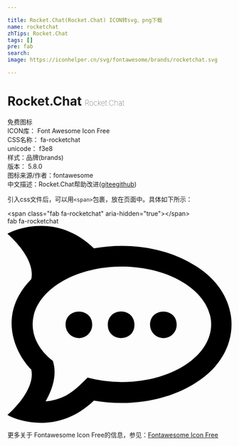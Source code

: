 ```yaml
---

title: Rocket.Chat(Rocket.Chat) ICON转svg、png下载
name: rocketchat
zhTips: Rocket.Chat
tags: []
pre: fab
search: 
image: https://iconhelper.cn/svg/fontawesome/brands/rocketchat.svg

---
```


# Rocket.Chat  <small style="font-size: 60%;font-weight: 100">Rocket.Chat</small>


<div class="detail-page">
<p>
<span><span class="badge-success badge">免费图标</span> </span>
<br/>
<span>
ICON库：
<span class="badge-secondary badge">Font Awesome Icon Free</span> 
</span>
<br/>
<span>
CSS名称：
<span class="badge-secondary badge">fa-rocketchat</span> 
</span>
<br/>
<span>
unicode：
<span class="badge-secondary badge">f3e8</span> 
<copy-btn content='f3e8' btn-title=""></copy-btn>
<copy-btn :content='String.fromCodePoint(parseInt("f3e8", 16))' btn-title="复制U"></copy-btn>
</span><br/><span>样式：<span class="badge-light badge">品牌(brands)</span></span>
<br/>
<span>
版本：
<span class="badge-secondary badge">5.8.0</span> 
</span>
<br/>
<span>图标来源/作者：<span class="badge-light badge">fontawesome</span></span> 
<br/>
<span class="zh-detail">中文描述：<span class="badge-primary badge">Rocket.Chat</span><span class="help-link"><span>帮助改进</span>(<a href="https://gitee.com/liuwave/icon-helper/edit/master/json/fontawesome/brands/rocketchat.json" target="_blank" rel="noopener noreferrer">gitee</a><a href="https://github.com/liuwave/icon-helper/edit/master/json/fontawesome/brands/rocketchat.json" target="_blank" rel="noopener noreferrer">github</a></span>)</span><br/>
</p>
</div>
<div class="alert alert-dark">
  <i class="fab fa-rocketchat fa-xs"></i>
  <i class="fab fa-rocketchat fa-sm"></i>
  <i class="fab fa-rocketchat fa-lg"></i>
  <i class="fab fa-rocketchat fa-2x"></i>
  <i class="fab fa-rocketchat fa-3x"></i>
  <i class="fab fa-rocketchat fa-5x"></i>
  <i class="fab fa-rocketchat fa-7x"></i>
</div>
<div>
  <p>引入css文件后，可以用<code>&lt;span&gt;</code>包裹，放在页面中。具体如下所示：    
  </p>
  <div class="alert alert-primary" style="font-size: 14px">
    &lt;span class="fab fa-rocketchat" aria-hidden="true"&gt;&lt;/span&gt;
    <copy-btn content='<span class="fab fa-rocketchat" aria-hidden="true"></span>'></copy-btn>
  </div>
  <div class="alert alert-secondary">
    <i class="fab fa-rocketchat"
    style="font-size: 24px"
    aria-hidden="true"></i> fab fa-rocketchat
    <copy-btn content="fab fa-rocketchat" btn-title="复制图标名称"></copy-btn>
  </div>
</div>
<div id="svg" class="svg-wrap">
<svg xmlns="http://www.w3.org/2000/svg" viewBox="0 0 576 512"><path d="M486.41 107.57c-76.93-50.83-179.18-62.4-264.12-47.07C127.26-31.16 20.77 11 0 23.12c0 0 73.08 62.1 61.21 116.49-86.52 88.2-45.39 186.4 0 232.77C73.08 426.77 0 488.87 0 488.87c20.57 12.16 126.77 54.19 222.29-37 84.75 15.23 187 3.76 264.12-47.16 119.26-76.14 119.65-220.61 0-297.15zM294.18 404.22a339.53 339.53 0 0 1-88.11-11.37l-19.77 19.09a179.74 179.74 0 0 1-36.59 27.39A143.14 143.14 0 0 1 98 454.06c1-1.78 1.88-3.56 2.77-5.24q29.67-55 16-98.69c-32.53-25.61-52-58.34-52-94.13 0-82 102.74-148.43 229.41-148.43S523.59 174 523.59 256 420.85 404.22 294.18 404.22zM184.12 291.3a34.32 34.32 0 0 1-34.8-33.72c-.7-45.39 67.83-46.38 68.52-1.09v.51a34 34 0 0 1-33.72 34.32zm73.77-33.72c-.79-45.39 67.74-46.48 68.53-1.19v.61c.39 45.08-67.74 45.57-68.53.58zm143.38 33.72a34.33 34.33 0 0 1-34.81-33.72c-.69-45.39 67.84-46.38 68.53-1.09v.51a33.89 33.89 0 0 1-33.72 34.32z"/></svg>
</div>
<detail full-name='fa-rocketchat'></detail>

<Vssue title="关于“Rocket.Chat”的评论" />
    
<div><p>更多关于  Fontawesome Icon Free的信息，参见：<a target="_blank" href="https://iconhelper.cn/fontawesome.html">Fontawesome Icon Free</a>
</p></div>
